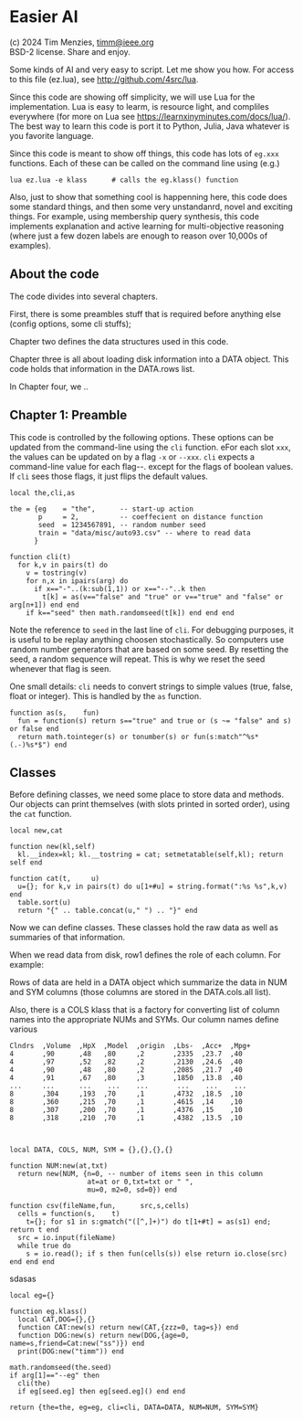 
# Easier AI

(c) 2024 Tim Menzies, timm@ieee.org    
BSD-2 license. Share and enjoy.

Some kinds of AI and very easy to script. Let me show you how.  For
access to this file (ez.lua), see http://github.com/4src/lua.

Since this code are showing off simplicity, we will use Lua for the
implementation.  Lua is  easy to learm, is resource light, and
compliles everywhere (for more on Lua see
https://learnxinyminutes.com/docs/lua/).  The best way to learn
this code is port it to Python, Julia, Java whatever is you favorite
language.

Since this code is meant to show off things, this code has lots of
`eg.xxx` functions. Each of these can be called on the command line
using (e.g.)

    lua ez.lua -e klass      # calls the eg.klass() function

Also, just to show that something cool is happenning here, this
code does some standard things, and then some very unstandanrd,
novel and exciting things. For example, using membership query
synthesis, this code implements explanation and active learning for
multi-objective reasoning (where just a few dozen labels are enough
to reason over 10,000s of examples).

## About the code

The code divides into several chapters. 

First, there is some preambles stuff that is required before anything
else (config options, some cli stuffs);

Chapter two defines the data structures used in this code.  

Chapter three is all about loading disk information into a DATA object.
This code holds that information in the DATA.rows list.

In Chapter four, we ..

## Chapter 1: Preamble 

This code is controlled by the following options. 
These options can be updated from the command-line using the
`cli` function.  eFor each slot `xxx`, the values can be updated
on by a flag `-x` or `--xxx`. `cli` expects a command-line value
for each flag--.  except for the flags of boolean values.  If `cli`
sees those flags, it just flips the default values. 

    local the,cli,as

    the = {eg    = "the",      -- start-up action
           p     = 2,          -- coeffecient on distance function
           seed  = 1234567891, -- random number seed
           train = "data/misc/auto93.csv" -- where to read data
          }

    function cli(t)
      for k,v in pairs(t) do
        v = tostring(v)
        for n,x in ipairs(arg) do
          if x=="-"..(k:sub(1,1)) or x=="--"..k then
            t[k] = as(v=="false" and "true" or v=="true" and "false" or arg[n+1]) end end 
        if k=="seed" then math.randomseed(t[k]) end end end 

Note the reference to `seed` in the last line of `cli`.  For
debugging purposes, it is  useful to be replay anything choosen
stochastically.  So computers use random number generators that are
based  on  some seed.  By resetting the seed, a random sequence
will repeat. This is why we reset the seed whenever that flag is
seen.

One small details: `cli` needs to convert strings to simple values
(true, false, float or integer). This is handled by the `as` function.


    function as(s,    fun)
      fun = function(s) return s=="true" and true or (s ~= "false" and s) or false end
      return math.tointeger(s) or tonumber(s) or fun(s:match"^%s*(.-)%s*$") end

## Classes 
Before defining classes,   we need some place to store data and methods. Our objects
can print themselves (with slots printed in sorted order),  using
the `cat` function.  

    local new,cat

    function new(kl,self) 
      kl.__index=kl; kl.__tostring = cat; setmetatable(self,kl); return self end

    function cat(t,     u)
      u={}; for k,v in pairs(t) do u[1+#u] = string.format(":%s %s",k,v) end
      table.sort(u)
      return "{" .. table.concat(u," ") .. "}" end

Now we can define classes. These classes hold the raw data
as well as summaries of that information.

When we read data from disk, row1 defines the role of each column.
For example:

Rows of data are held in a DATA
object which summarize the data in NUM and SYM columns (those
columns are stored in the DATA.cols.all list).

Also, there is a COLS klass that is a factory for converting list of
column names into the appropriate NUMs and SYMs. Our column names
define various 

    Clndrs  ,Volume  ,HpX  ,Model  ,origin  ,Lbs-  ,Acc+  ,Mpg+
    4       ,90      ,48   ,80     ,2       ,2335  ,23.7  ,40
    4       ,97      ,52   ,82     ,2       ,2130  ,24.6  ,40
    4       ,90      ,48   ,80     ,2       ,2085  ,21.7  ,40
    4       ,91      ,67   ,80     ,3       ,1850  ,13.8  ,40
    ...     ...      ...    ...    ...       ...    ...    ...
    8       ,304     ,193  ,70     ,1       ,4732  ,18.5  ,10
    8       ,360     ,215  ,70     ,1       ,4615  ,14    ,10
    8       ,307     ,200  ,70     ,1       ,4376  ,15    ,10
    8       ,318     ,210  ,70     ,1       ,4382  ,13.5  ,10



    local DATA, COLS, NUM, SYM = {},{},{},{}

    function NUM:new(at,txt) 
      return new(NUM, {n=0, -- number of items seen in this column
                       at=at or 0,txt=txt or " ", 
                       mu=0, m2=0, sd=0}) end

    function csv(fileName,fun,      src,s,cells)
      cells = function(s,    t)
        t={}; for s1 in s:gmatch("([^,]+)") do t[1+#t] = as(s1) end; return t end
      src = io.input(fileName)
      while true do
        s = io.read(); if s then fun(cells(s)) else return io.close(src) end end end

sdasas  

    local eg={}

    function eg.klass()
      local CAT,DOG={},{}
      function CAT:new(s) return new(CAT,{zzz=0, tag=s}) end
      function DOG:new(s) return new(DOG,{age=0, name=s,friend=Cat:new("ss")}) end
      print(DOG:new("timm")) end

    math.randomseed(the.seed)
    if arg[1]=="--eg" then
      cli(the)
      if eg[seed.eg] then eg[seed.eg]() end end

    return {the=the, eg=eg, cli=cli, DATA=DATA, NUM=NUM, SYM=SYM}
